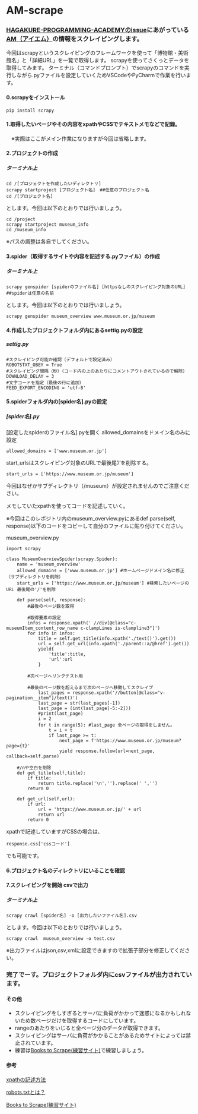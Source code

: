 # AM-scrape

### [HAGAKURE-PROGRAMMING-ACADEMYのissue](https://github.com/HAGAKURE-PROGRAMMING-ACADEMY/KEIJIBAN/issues/20)にあがっている[AM（アイエム）](https://github.com/HAGAKURE-PROGRAMMING-ACADEMY/KEIJIBAN/issues/20)の情報をスクレイピングします。

今回はscrapyというスクレイピングのフレームワークを使って「博物館・美術館名」と「詳細URL」を一覧で取得します。
scrapyを使ってさくっとデータを取得してみます。
ターミナル（コマンドプロンプト）でscrapyのコマンドを実行しながら.pyファイルを設定していくためVSCodeやPyCharmで作業を行います。

#### 0.scrapyをインストール
```
pip install scrapy
```

#### 1.取得したいページやその内容をxpathやCSSでテキストメモなどで記録。
　※実際はここがメイン作業になりますが今回は省略します。

#### 2.プロジェクトの作成
##### ターミナル上
```
cd /[プロジェクトを作成したいディレクトリ]　
scrapy startproject [プロジェクト名]　##任意のプロジェクト名
cd /[プロジェクト名]
```
とします。今回は以下のとおりでは行いましょう。
```
cd /project
scrapy startproject museum_info
cd /museum_info
```
※パスの調整は各自でしてください。
#### 3.spider（取得するサイトや内容を記述する.pyファイル）の作成
##### ターミナル上
```
scrapy genspider [spiderのファイル名] [httpsなしのスクレイピング対象のURL]　##spiderは任意の名前
```
とします。今回は以下のとおりでは行いましょう。
```
scrapy genspider museum_overview www.museum.or.jp/museum
```
#### 4.作成したプロジェクトフォルダ内にあるsettig.pyの設定
##### settig.py
```
#スクレイピング可能か確認（デフォルトで設定済み）
ROBOTSTXT_OBEY = True
#スクレイピング間隔（秒）（コード内の上のあたりにコメントアウトされているので解除）
DOWNLOAD_DELAY = 3
#文字コードを指定（最後の行に追加）
FEED_EXPORT_ENCODING = 'utf-8'
```

#### 5.spiderフォルダ内の[spider名].pyの設定
##### [spider名].py
[設定したspiderのファイル名].pyを開く
allowed_domainsをドメイン名のみに設定
```
allowed_domains = ['www.museum.or.jp']
```
start_urlsはスクレイピング対象のURLで最後尾’/’を削除する。
```
start_urls = ['https://www.museum.or.jp/museum']
```
今回はなぜかサブディレクトリ（/museum）が設定されませんのでご注意ください。

メモしていたxpathを使ってコードを記述していく。
 
※今回はこのレポジトリ内のmuseum_overview.pyにあるdef parse(self, response)以下のコードをコピーして自分のファイルに貼り付けてください。

museum_overview.py
```
import scrapy

class MuseumOverviewSpider(scrapy.Spider):
    name = 'museum_overview'
    allowed_domains = ['www.museum.or.jp'] #ホームページドメイン名に修正（サブディレクトリを削除）
    start_urls = ['https://www.museum.or.jp/museum'] #検索したいページのURL 最後尾の'/'を削除
    
    def parse(self, response):
        #最後のページ数を取得
        
        #取得要素の設定
        infos = response.xpath(' //div[@class="c-museumItem_content_row_name c-clampLines is-clampline3"]')
        for info in infos:
            title = self.get_title(info.xpath('./text()').get())
            url = self.get_url(info.xpath('./parent::a/@href').get())
            yield{
                'title':title,
                'url':url
            }
            
        #次ページへリンクテスト用

        #最後のページ数を超えるまで次のページへ移動してスクレイプ
            last_pages = response.xpath('//button[@class="v-pagination__item"]/text()')
            last_page = str(last_pages[-1])
            last_page = (int(last_page[-5:-2]))
            #print(last_page)
            i = 2
            for t in range(5): #last_page 全ページの取得をしません。
                t = i + t
                if last_page >= t:       
                    next_page = f'https://www.museum.or.jp/museum?page={t}'
                    yield response.follow(url=next_page, callback=self.parse)
        
    #/nや空白を削除      
    def get_title(self,title):
        if title:
            return title.replace('\n','').replace(' ','')
        return 0
    
    def get_url(self,url):
        if url:
            url = 'https://www.museum.or.jp/' + url
            return url
        return 0    
```

xpathで記述していますがCSSの場合は、
```
response.css['cssコード']
```
でも可能です。


#### 6.プロジェクト名のディレクトリにいることを確認


#### 7.スクレイピングを開始 csvで出力
##### ターミナル上
```
scrapy crawl [spider名] -o [出力したいファイル名].csv
```
とします。今回は以下のとおりでは行いましょう。
```
scrapy crawl  museum_overview -o test.csv
```
※出力ファイルはjson,csv,xmlに設定できますので拡張子部分を修正してください。

### 完了でーす。プロジェクトフォルダ内にcsvファイルが出力されています。

#### その他
- スクレイピングをしすぎるとサーバに負荷がかかって迷惑になるかもしれないため数ページだけを取得するコードにしています。
- rangeのあたりをいじると全ページ分のデータが取得できます。
- スクレイピングはサーバに負荷がかかることがあるためサイトによっては禁止されています。
- 練習は[Books to Scrape(練習サイト)](https://books.toscrape.com/index.html)で練習しましょう。

#### 参考
[xpathの記述方法](https://ai-inter1.com/xpath/)

[robots.txtとは？](https://wacul-ai.com/blog/seo/internal-seo/seo-robots-txt/)

[Books to Scrape(練習サイト)](https://books.toscrape.com/index.html)
